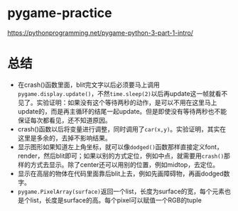 # pygame-practice
https://pythonprogramming.net/pygame-python-3-part-1-intro/

# 总结
* 在crash()函数里面，blit完文字以后必须要马上调用`pygame.display.update()`，不然`time.sleep(2)`以后再update这一帧就看不见了。实验证明：如果没有这个等待两秒的动作，是可以不用在这里马上update的，而是再主循环的结尾一起update。但是即使没有等待两秒也不能保证每次都看见，还不知道原因。
* crash()函数以后将变量进行调整，同时调用了`car(x,y)`。实验证明，其实在这里是多余的，去掉不影响结果。
* 显示图形如果知道左上角坐标，就可以像`dodged()`函数那样直接定义font，render，然后blit即可；如果以别的方式定位，例如中点，就需要用`crash()`那样的方式去显示。除了center还可以用别的位置，例如midtop，去定位。
* 显示在高层的物体在代码里面靠后blit上去，例如先画障碍物，再画dodged数字。
* `pygame.PixelArray(surface)`返回一个list，长度为surface的宽，每个元素也是个list，长度是surface的高。每个pixel可以赋值一个RGB的tuple
